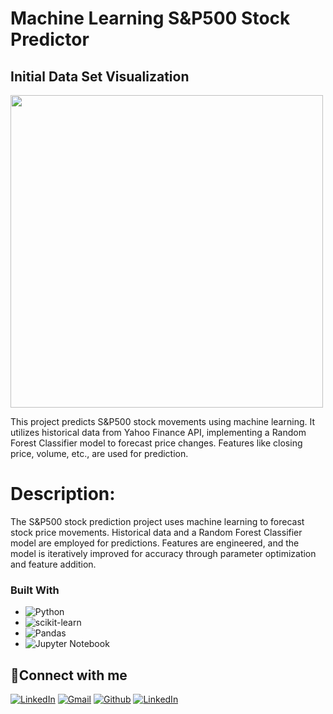 # Machine Learning S&P500 Stock Predictor

<!-- ABOUT THE PROJECT -->
## Initial Data Set Visualization

<img width="500" alt="" src="https://i.imgur.com/rRY00UH.png">

This project predicts S&P500 stock movements using machine learning. It utilizes historical data from Yahoo Finance API, implementing a Random Forest Classifier model to forecast price changes. Features like closing price, volume, etc., are used for prediction.

<h1>Description:</h1>

The S&P500 stock prediction project uses machine learning to forecast stock price movements. Historical data and a Random Forest Classifier model are employed for predictions. Features are engineered, and the model is iteratively improved for accuracy through parameter optimization and feature addition.

### Built With

* ![Python](https://img.shields.io/badge/python-3670A0?style=for-the-badge&logo=python&logoColor=ffdd54)
* ![scikit-learn](https://img.shields.io/badge/scikit--learn-%23F7931E.svg?style=for-the-badge&logo=scikit-learn&logoColor=white)
* ![Pandas](https://img.shields.io/badge/pandas-%23150458.svg?style=for-the-badge&logo=pandas&logoColor=white)
* ![Jupyter Notebook](https://img.shields.io/badge/jupyter-%23FA0F00.svg?style=for-the-badge&logo=jupyter&logoColor=white)

<!-- CONTACT -->
## 🔗Connect with me
<p>
  <a href="https://davyd-kuleba.info" target="_blank"><img alt="LinkedIn" src="https://img.shields.io/badge/netlify-%23000000.svg?style=for-the-badge&logo=netlify&logoColor=#00C7B7" /></a>
  <a href="mailto:kulebadavid@gmail.com" target="_blank"><img alt="Gmail" src="https://img.shields.io/badge/Gmail-%23D14836.svg?&style=for-the-badge&logo=gmail&logoColor=white" /></a>
  <a href="https://github.com/glauuucoma" target="_blank"><img alt="Github" src="https://img.shields.io/badge/GitHub-%2312100E.svg?&style=for-the-badge&logo=Github&logoColor=white" /></a> 
  <a href="https://www.linkedin.com/in/davyd-kuleba-716740216/" target="_blank"><img alt="LinkedIn" src="https://img.shields.io/badge/linkedin-%230077B5.svg?&style=for-the-badge&logo=linkedin&logoColor=white" /></a>
</p>

